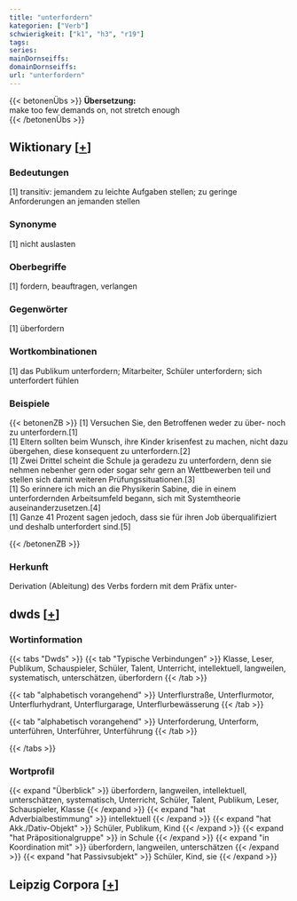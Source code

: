 ```yaml
---
title: "unterfordern"
kategorien: ["Verb"]
schwierigkeit: ["k1", "h3", "r19"]
tags:
series:
mainDornseiffs:
domainDornseiffs:
url: "unterfordern"
---
```


{{< betonenÜbs >}}
**Übersetzung:**  
make too few demands on, not stretch enough  
{{< /betonenÜbs >}}

## Wiktionary [[+](https://de.wiktionary.org/wiki/unterfordern)]

### Bedeutungen
[1] transitiv: jemandem zu leichte Aufgaben stellen; zu geringe Anforderungen an jemanden stellen  

### Synonyme
[1] nicht auslasten  

### Oberbegriffe
[1] fordern, beauftragen, verlangen  

### Gegenwörter
[1] überfordern  

### Wortkombinationen
[1] das Publikum unterfordern; Mitarbeiter, Schüler unterfordern; sich unterfordert fühlen  

### Beispiele
{{< betonenZB >}}
[1] Versuchen Sie, den Betroffenen weder zu über- noch zu unterfordern.[1]  
[1] Eltern sollten beim Wunsch, ihre Kinder krisenfest zu machen, nicht dazu übergehen, diese konsequent zu unterfordern.[2]  
[1] Zwei Drittel scheint die Schule ja geradezu zu unterfordern, denn sie nehmen nebenher gern oder sogar sehr gern an Wettbewerben teil und stellen sich damit weiteren Prüfungssituationen.[3]  
[1] So erinnere ich mich an die Physikerin Sabine, die in einem unterfordernden Arbeitsumfeld begann, sich mit Systemtheorie auseinanderzusetzen.[4]  
[1] Ganze 41 Prozent sagen jedoch, dass sie für ihren Job überqualifiziert und deshalb unterfordert sind.[5]  

{{< /betonenZB >}}
### Herkunft
Derivation (Ableitung) des Verbs fordern mit dem Präfix unter-  



## dwds [[+](https://www.dwds.de/wb/unterfordern)]

### Wortinformation
{{< tabs "Dwds" >}}
{{< tab "Typische Verbindungen" >}}
Klasse, Leser, Publikum, Schauspieler, Schüler, Talent, Unterricht, intellektuell, langweilen, systematisch, unterschätzen, überfordern
{{< /tab >}}

{{< tab "alphabetisch vorangehend" >}}
Unterflurstraße, Unterflurmotor, Unterflurhydrant, Unterflurgarage, Unterflurbewässerung
{{< /tab >}}

{{< tab "alphabetisch vorangehend" >}}
Unterforderung, Unterform, unterführen, Unterführer, Unterführung
{{< /tab >}}

{{< /tabs >}}

### Wortprofil
{{< expand "Überblick" >}} überfordern, langweilen, intellektuell, unterschätzen, systematisch, Unterricht, Schüler, Talent, Publikum, Leser, Schauspieler, Klasse {{< /expand >}}
{{< expand "hat Adverbialbestimmung" >}} intellektuell {{< /expand >}}
{{< expand "hat Akk./Dativ-Objekt" >}} Schüler, Publikum, Kind {{< /expand >}}
{{< expand "hat Präpositionalgruppe" >}} in Schule {{< /expand >}}
{{< expand "in Koordination mit" >}} überfordern, langweilen, unterschätzen {{< /expand >}}
{{< expand "hat Passivsubjekt" >}} Schüler, Kind, sie {{< /expand >}}

## Leipzig Corpora [[+](https://corpora.uni-leipzig.de/en/res?word=unterfordern&corpusId=deu_newscrawl-public_2018)]

